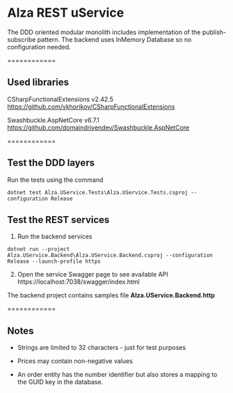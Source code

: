 # Alza REST uService

The DDD oriented modular monolith includes implementation of the publish-subscribe pattern.
The backend uses InMemory Database so no configuration needed.

============

## Used libraries
CSharpFunctionalExtensions v2.42.5
https://github.com/vkhorikov/CSharpFunctionalExtensions

Swashbuckle.AspNetCore v6.7.1
https://github.com/domaindrivendev/Swashbuckle.AspNetCore

============

## Test the DDD layers

Run the tests using the command
```
dotnet test Alza.UService.Tests\Alza.UService.Tests.csproj --configuration Release
```

## Test the REST services

1. Run the backend services
```
dotnet run --project Alza.UService.Backend\Alza.UService.Backend.csproj --configuration Release --launch-profile https
```

2. Open the service Swagger page to see available API
https://localhost:7038/swagger/index.html

The backend project contains samples file **Alza.UService.Backend.http**

============

## Notes

- Strings are limited to 32 characters - just for test purposes

- Prices may contain non-negative values

- An order entity has the number identifier but also stores a mapping to the GUID key in the database.
